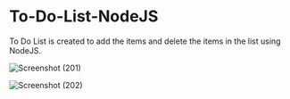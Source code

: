 # To-Do-List-NodeJS
To Do List is created to add the items and delete the items in the list using NodeJS.

![Screenshot (201)](https://github.com/Rakshita2319/To-Do-List-NodeJS/assets/115718748/940cbe4f-6956-44e2-81d2-accf113ac5b9)

![Screenshot (202)](https://github.com/Rakshita2319/To-Do-List-NodeJS/assets/115718748/c74f06c6-e81b-4c25-8a00-6a64883f965a)
